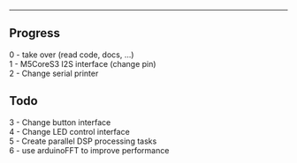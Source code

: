 ***
## Progress
0 - take over (read code, docs, ...)  
1 - M5CoreS3 I2S interface (change pin)  
2 - Change serial printer


## Todo
3 - Change button interface  
4 - Change LED control interface  
5 - Create parallel DSP processing tasks  
6 - use arduinoFFT to improve performance  
